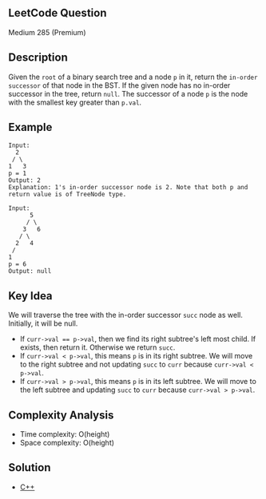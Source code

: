 ## LeetCode Question
Medium 285 (Premium)

## Description
Given the `root` of a binary search tree and a node `p` in it, return the `in-order successor` of that node in the BST. If the given node has no in-order successor in the tree, return `null`. The successor of a node `p` is the node with the smallest key greater than `p.val`.

## Example
```
Input:
  2
 / \
1   3
p = 1
Output: 2
Explanation: 1's in-order successor node is 2. Note that both p and return value is of TreeNode type.

Input:
      5
     / \
    3   6
   / \
  2   4
 /
1
p = 6
Output: null
```

## Key Idea
We will traverse the tree with the in-order successor `succ` node as well. Initially, it will be null.
- If `curr->val == p->val`, then we find its right subtree's left most child. If exists, then return it. Otherwise we return `succ`.
- If `curr->val < p->val`, this means `p` is in its right subtree. We will move to the right subtree and not updating `succ` to `curr` because `curr->val < p->val`.
- If `curr->val > p->val`, this means `p` is in its left subtree. We will move to the left subtree and updating `succ` to `curr` because `curr->val > p->val`.

## Complexity Analysis
- Time complexity: O(height)
- Space complexity: O(height)

## Solution
- [C++](solution.cpp)